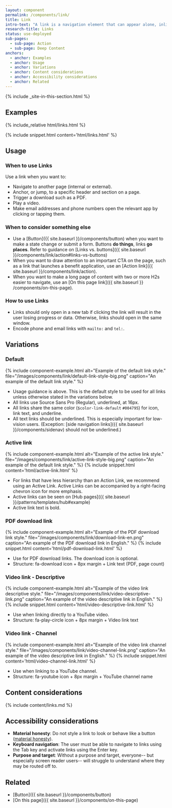 ```yaml
---
layout: component
permalink: /components/link/
title: Link
intro-text: "A link is a navigation element that can appear alone, inline (embedded), or in a group with other links. A link can trigger a download, but in general links go to internal or external pages when clicked."
research-title: Links
status: use-deployed
sub-pages:
  - sub-page: Action
  - sub-page: Deep Content
anchors:
  - anchor: Examples
  - anchor: Usage
  - anchor: Variations
  - anchor: Content considerations
  - anchor: Accessibility considerations
  - anchor: Related
---
```


{% include _site-in-this-section.html %}

## Examples

<div class="site-showcase">
  {% include_relative html/links.html %}
</div>

{% include snippet.html content='html/links.html' %}

## Usage

### When to use Links

Use a link when you want to:

- Navigate to another page (internal or external).
- Anchor, or jump, to a specific header and section on a page.
- Trigger a download such as a PDF.
- Play a video.
- Make email addresses and phone numbers open the relevant app by clicking or tapping them.

### When to consider something else

- Use a [Button]({{ site.baseurl }}/components/button) when you want to make a state change or submit a form. Buttons **do things**, links **go places**. Refer to guidance on [Links vs. buttons]({{ site.baseurl }}/components/link/action#links-vs-buttons)
- When you want to draw attention to an important CTA on the page, such as a link that launches a benefit application, use an [Action link]({{ site.baseurl }}/components/link/action).
- When you want to make a long page of content with two or more H2s easier to navigate, use an [On this page link]({{ site.baseurl }} /components/on-this-page).

### How to use Links

- Links should only open in a new tab if clicking the link will result in the user losing progress or data. Otherwise, links should open in the same window.
- Encode phone and email links with `mailto:` and `tel:`.

## Variations

### Default

{% include component-example.html alt="Example of the default link style." file="/images/components/link/default-link-style-big.png" caption="An example of the default link style." %}

- Usage guidance is above. This is the default style to be used for all links unless otherwise stated in the variations below.
- All links use Source Sans Pro (Regular), underlined, at 16px.
- All links share the same color (`$color-link-default` `#004795`) for icon, link text, and underline. 
- All text links should be underlined. This is especially important for low-vision users. (Exception: [side navigation links]({{ site.baseurl }}/components/sidenav) should not be underlined.)

### Active link

{% include component-example.html alt="Example of the active link style." file="/images/components/link/active-link-style-big.png" caption="An example of the default link style." %}
{% include snippet.html content='html/active-link.html' %}

- For links that have less hierarchy than an Action Link, we recommend using an Active Link. Active Links can be accompanied by a right-facing chevron icon for more emphasis. 
- Active links can be seen on [Hub pages]({{ site.baseurl }}/patterns/templates/hub#example)
- Active link text is bold.

### PDF download link

{% include component-example.html alt="Example of the PDF download link style." file="/images/components/link/download-link-en.png" caption="An example of the PDF download link in English." %}
{% include snippet.html content='html/pdf-download-link.html' %}

- Use for PDF download links. The download icon is optional.
- Structure: fa-download icon + 8px margin + Link text (PDF, page count)

### Video link - Descriptive

{% include component-example.html alt="Example of the video link descriptive style." file="/images/components/link/video-descriptive-link.png" caption="An example of the video descriptive link in English." %}
{% include snippet.html content='html/video-descriptive-link.html' %}

* Use when linking directly to a YouTube video.
* Structure: fa-play-circle icon + 8px margin + Video link text

### Video link - Channel

{% include component-example.html alt="Example of the video link channel style." file="/images/components/link/video-channel-link.png" caption="An example of the video descriptive link in English." %}
{% include snippet.html content='html/video-channel-link.html' %}

* Use when linking to a YouTube channel.
* Structure: fa-youtube icon + 8px margin + YouTube channel name

## Content considerations

{% include content/links.md %}

## Accessibility considerations

- **Material honesty**: Do not style a link to look or behave like a button ([material honesty](https://alistapart.com/article/material-honesty-on-the-web/)).
- **Keyboard navigation**: The user must be able to navigate to links using the Tab key and activate links using the Enter key.
- **Purpose and target**: Without a purpose and target, everyone-- but especially screen reader users-- will struggle to understand where they may be routed off to.

## Related 

- [Button]({{ site.baseurl }}/components/button)
- [On this page]({{ site.baseurl }}/components/on-this-page)
